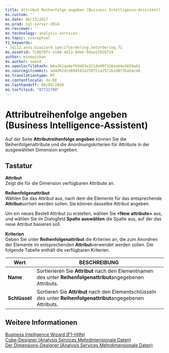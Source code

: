 ```yaml
---
title: Attribut Reihenfolge angeben (Business Intelligence-Assistent) | Microsoft-Dokumentation
ms.custom: ''
ms.date: 06/13/2017
ms.prod: sql-server-2014
ms.reviewer: ''
ms.technology: analysis-services
ms.topic: conceptual
f1_keywords:
- sql12.asvs.biwizard.specifyordering.setordering.f1
ms.assetid: fc0678fc-e188-4d13-8deb-9daa1281b734
author: minewiskan
ms.author: owend
ms.openlocfilehash: b6a361aa4ef69d83e321de90f316eab4e5659a61
ms.sourcegitcommit: ad4d92dce894592a259721a1571b1d8736abacdb
ms.translationtype: MT
ms.contentlocale: de-DE
ms.lasthandoff: 08/04/2020
ms.locfileid: "87721790"
---
```

# <a name="specify-attribute-ordering-business-intelligence-wizard"></a>Attributreihenfolge angeben (Business Intelligence-Assistent)
  Auf der Seite **Attributreihenfolge angeben** können Sie die Reihenfolgenattribute und die Anordnungskriterien für Attribute in der ausgewählten Dimension angeben.  
  
## <a name="options"></a>Tastatur  
 **Attribut**  
 Zeigt die für die Dimension verfügbaren Attribute an.  
  
 **Reihenfolgenattribut**  
 Wählen Sie das Attribut aus, nach dem die Elemente für das entsprechende **Attribut**sortiert werden sollen. Sie können dasselbe Attribut angeben.  
  
 Um ein neues Bestell Attribut zu erstellen, wählen Sie **\<New attribute>** aus, und wählen Sie im Dialogfeld **Spalte auswählen** die Spalte aus, auf der das neue Attribut basieren soll.  
  
 **Kriterien**  
 Geben Sie unter **Reihenfolgenattribut** die Kriterien an, die zum Anordnen der Elemente im entsprechenden **Attribut**verwendet werden sollen. Die folgende Tabelle enthält die verfügbaren Kriterien.  
  
|Wert|BESCHREIBUNG|  
|-----------|-----------------|  
|**Name**|Sortierieren Sie **Attribut** nach den Elementnamen des unter **Reihenfolgenattribut**angegebenen Attributs.|  
|**Schlüssel**|Sortieren Sie **Attribut** nach den Elementschlüsseln des unter **Reihenfolgenattribut**angegebenen Attributs.|  
  
## <a name="see-also"></a>Weitere Informationen  
 [Business Intelligence Wizard (F1-Hilfe)](business-intelligence-wizard-f1-help.md)   
 [Cube-Designer &#40;Analysis Services Mehrdimensionale Daten&#41;](cube-designer-analysis-services-multidimensional-data.md)   
 [Der Dimensions-Designer &#40;Analysis Services Mehrdimensionale Daten&#41;](dimension-designer-analysis-services-multidimensional-data.md)  
  
  
